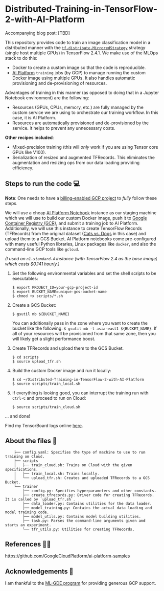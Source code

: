 # Distributed-Training-in-TensorFlow-2-with-AI-Platform

Accompanying blog post: [TBD]

This repository provides code to train an image classification model in a distributed manner with the [`tf.distribute.MirroredStrategy`](https://www.tensorflow.org/api_docs/python/tf/distribute/MirroredStrategy) strategy (single host multiple GPUs) in TensorFlow 2.4.1. We make use of the MLOps stack to do this:

- Docker to create a custom image so that the code is reproducible. 
- [AI Platform](https://cloud.google.com/ai-platform/docs/technical-overview) `training` jobs (by GCP) to manage running the custom Docker image using multiple GPUs. It also handles automatic provisioning and de-provisioning of resources.  

Advantages of training in this manner (as opposed to doing that in a Jupyter Notebook environment) are the following:

- Resources (GPUs, CPUs, memory, etc.) are fully managed by the custom service we are using to orchestrate our training workflow. In this case, it is AI Platform. 
- Resources are automatically provisioned and de-provisioned by the service. It helps to prevent any unnecessary costs. 

**Other recipes included**:

* Mixed-precision training (this will _only_ work if you are using Tensor core GPUs like V100).
* Serialization of resized and augmented TFRecords. This eliminates the augmentation and resizing ops from our data loading providing efficiency.

## Steps to run the code 💻

**Note**: One needs to have a [billing-enabled GCP project](https://cloud.google.com/billing/docs/how-to/modify-project) to *fully* follow these steps. 

We will use a cheap [AI Platform Notebook](https://cloud.google.com/ai-platform-notebooks) instance as our staging machine which we will use to build our custom Docker image, push it to [Google Container Registry (GCR)](https://cloud.google.com/container-registry), and submit a training job to AI Platform. Additionally, we will use this instance to create TensorFlow Records (TFRecords) from the original dataset ([Cats vs. Dogs](https://www.tensorflow.org/datasets/catalog/cats_vs_dogs) in this case) and upload them to a GCS Bucket. AI Platform notebooks come pre-configured with many useful Python libraries, Linux packages like `docker`, and also the command-line GCP tools like `gcloud`. 

*(I used an *`n1-standard-4`* instance (with TensorFlow 2.4 as the base image) which costs $0.141 hourly.)*


1. Set the following environmental variables and set the shell scripts to be executables:

    ```shell
    $ export PROJECT_ID=your-gcp-project-id
    $ export BUCKET_NAME=unique-gcs-bucket-name
    $ chmod +x scripts/*.sh
    ```

2. Create a GCS Bucket:

    ```shell
    $ gsutil mb ${BUCKET_NAME}
    ```

   You can additionally pass in the zone where you want to create the bucket like the following: `$ gsutil mb -l asia-east1 ${BUCKET_NAME}`. If all of your resources will be provisioned from that same zone, then you will likely get a slight performance boost. 


3. Create TFRecords and upload them to the GCS Bucket.

    ```shell
    $ cd scripts
    $ source upload_tfr.sh
    ```

4. Build the custom Docker image and run it locally:

    ```shell
    $ cd ~/Distributed-Training-in-TensorFlow-2-with-AI-Platform
    $ source scripts/train_local.sh
    ```

5. If  everything is looking good, you can interrupt the training run with `Ctrl-C` and proceed to run on Cloud:

    ```shell
    $ source scripts/train_cloud.sh
    ```

... and done! 

Find my TensorBoard logs online [here](https://tensorboard.dev/experiment/CV82lAf9R2OeUNzdxh7pfQ/). 

## About the files 🍖

```shell
    ├── config.yaml: Specifies the type of machine to use to run training on Cloud.
    ├── scripts
    │   ├── train_cloud.sh: Trains on Cloud with the given specifications. 
    │   ├── train_local.sh: Trains locally. 
    │   └── upload_tfr.sh: Creates and uploaded TFRecords to a GCS Bucket. 
    └── trainer
        ├── config.py: Specifies hyperparameters and other constants. 
        ├── create_tfrecords.py: Driver code for creating TFRecords. It is called by `upload_tfr.sh`. 
        ├── data_loader.py: Contains utilities for the data loader. 
        ├── model_training.py: Contains the actual data loading and model training code.
        ├── model_utils.py: Contains model building utilities. 
        ├── task.py: Parses the command-line arguments given and starts an experiment.
        └── tfr_utils.py: Utilities for creating TFRecords. 
```

## References 👨‍💻
https://github.com/GoogleCloudPlatform/ai-platform-samples

## Acknowledgements 🙌

I am thankful to the [ML-GDE program](https://developers.google.com/programs/experts/) for providing generous GCP support.
